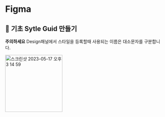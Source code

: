 # Figma
## 🍑 기초 Sytle Guid 만들기 
**주의하세요**  Design패널에서 스타일을 등록할때 사용되는 이름은 대소문자를 구분합니다.   

<img width="184" alt="스크린샷 2023-05-17 오후 3 14 59" src="https://github.com/PhoebeYoon/Figma/assets/48478079/11e56185-8e87-46e9-bfcf-034b3c4038d0">
